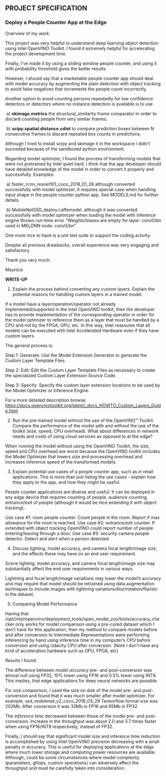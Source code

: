 ## PROJECT SPECIFICATION

### Deploy a People Counter App at the Edge

Overview of my work.

This project was very helpful to understand deep learning object detection using Intel OpenVINO Toolkit. I found it extremely helpful for accelerating the project development time.

Finally, I've made it by using a sliding window people counter, and using it with probability threshold gives the better results.

However, I should say that a marketable people counter app should deal with model accuracy by augmenting the plain detection with object tracking to avoid false negatives that increments the people count incorrectly.

Another option to avoid counting persons repeatedly for low confidence detectors or detectors where no instance detection is available is to use

​	a)  **skimage.metrics** the structural_similarity frame comparator in order to discard counting people from very similar frames.

​	b) **scipy.spatial.distance.cdist** to compare prediction boxes between N consecutive frames to discard repeated box counts in predictions.

Although I tried to install scipy and skimage it in the workspace I didn't succeded because of the sandboxed python environment.

Regarding model optimizer, I found the process of transforming models that were not pretrained by Intel quiet hard. I think that the app developer should have detailed knowledge of the model in order to convert it properly and successfully. Examples:

​	a) faster_rcnn_resnet101_coco_2018_01_28 although converted successfully with model optimizer, it requires special case when handling input shape in the people counter python app. See MODELS.md for further details.

​	b) MobileNetSSD_deploy.caffemodel. although it was converted successfully with model optimizer when loading the model with inference engine throws run-time error “Weights/biases are empty for layer: conv0/bn used in MKLDNN node: conv0/bn”

One more nice to have is a unit test suite to support the coding activity.

Despite all previous drawbacks, overall experience was very engaging and satisfactory.

Thank you very much.

Mauricio

**WRITE-UP**

1. Explain the process behind converting any custom layers. Explain the potential reasons for handling custom layers in a trained model.

If a model have a layer/operation/operator not already implemented/supported in the Intel OpenVINO toolkit, then the developer has to provide implementation of the corresponding operator in order for the model optimizer to reference them as a layer that must be handled by a CPU and not by the FPGA, GPU, etc. In this way, Intel reassures that all models can be executed with Intel Accelerated Hardware even if they have custom layers.

The general process is:

Step 1: Generate: Use the Model Extension Generator to generate the Custom Layer Template Files.

Step 2: Edit: Edit the Custom Layer Template Files as necessary to create the specialized Custom Layer Extension Source Code.

Step 3: Specify: Specify the custom layer extension locations to be used by the Model Optimizer or Inference Engine.

For a more detailed description browse https://docs.openvinotoolkit.org/latest/_docs_HOWTO_Custom_Layers_Guide.html


2. Run the pre-trained model without the use of the OpenVINO™ Toolkit. Compare the performance of the model with and without the use of the toolkit (size, speed, CPU overhead). What about differences in network needs and costs of using cloud services as opposed to at the edge?

When running the model without using the OpenVINO Toolkit, the size, speed and CPU overhead are worst because the OpenVINO toolkit includes the Model Optimizer that lowers size and processing overhead and increases inference speed of the transformed models.



3. Explain potential use cases of a people counter app, such as in retail applications. This is more than just listing the use cases - explain how they apply to the app, and how they might be useful.

People counter applications are diverse and useful. It can be deployed in any edge device that requires counting of people,  audience counting, entrance/exit of people (although it would be nice extending it with object tracking).

Use case #1: room people counter. Count people in the room. Report if max allowance for the room is reached.
Use case #2:  entrance/exit counter. If extended with object tracking OpenVINO could report number of people entering/leaving through a door.
Use case #3:  security camera people detector. Detect and alert when a person detected.


4. Discuss lighting, model accuracy, and camera focal length/image size, and the effects these may have on an end user requirement.

Scene lighting, model accuracy, and camera focal length/image size may substantially affect the end user requirements in various ways.

Lightning and focal length/image variations may lower the model’s accuracy and may require that model should be retrained using data augmentation techniques to include images with lightning variations/blur/rotation/flip/etc in the dataset.



5. Comparing Model Performance

Having that /opt/intel/openvino/deployment_tools/open_model_zoo/tools/accuracy_checker only works for model comparison using a pre-cured dataset which I don’t have for this application, then my method to compare models before and after conversion to Intermediate Representations were performing inferencing by hand using inference time in my computer’s CPU before conversion and using Udacity CPU after conversion. (Note I don’t have any kind of acceleration hardware such as GPU, FPGA, etc)

Results I found:

The difference between *model accuracy* pre- and post-conversion was almost null using FP32, 10% lower using FP16 and 0.5% lower using INT8. This implies, that edge applications for deep neural networks are possible.



For *size comparison*, I used the size on disk of the model pre- and post-conversion and found that it was much smaller after model optimizer. For example, ssd_mobilenet_v2_coco_2018_03_29 Tensorflow format size was 202Mb. After conversion it was 33Mb in FP16 and 65Mb in FP32.



The *inference time* decreased between those of the model pre- and post-conversion. Increase in the throughput was about 2.0 and 3.7 times faster when using FP16/INT8 respectively,  instead of FP32.



Finally, I should say that significant model size and inference time reduction is accomplished by using Intel OpenVINO precision decreasing with a small penalty in accuracy. This is useful for deploying applications at the edge where much lower storage and computing power resources are available. Although, could be some circumstances where model complexity (parameters, gflops, custom operations) can adversely affect the throughput and must be carefully taken into consideration.
